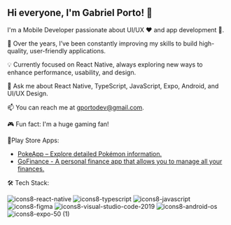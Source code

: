 ## Hi everyone, I'm Gabriel Porto! 👋
I'm a Mobile Developer passionate about UI/UX ❤️ and app development 📱.

🚀 Over the years, I’ve been constantly improving my skills to build high-quality, user-friendly applications.

💡 Currently focused on React Native, always exploring new ways to enhance performance, usability, and design.

💬 Ask me about React Native, TypeScript, JavaScript, Expo, Android, and UI/UX Design.

📫 You can reach me at gportodev@gmail.com.

🎮 Fun fact: I'm a huge gaming fan!

📱Play Store Apps:
- [PokeApp – Explore detailed Pokémon information.](https://play.google.com/store/apps/details?id=com.gamonpo.pokeapp)
- [GoFinance - A personal finance app that allows you to manage all your finances.](https://play.google.com/store/apps/details?id=com.gofinance)
  
🛠 Tech Stack:

![icons8-react-native](https://user-images.githubusercontent.com/34238796/154811716-af5c2405-1013-4f4a-a00a-86f12b540f35.svg)
![icons8-typescript](https://user-images.githubusercontent.com/34238796/154810923-fd77cf42-b01d-4fdd-a876-01a7134c2420.svg)
![icons8-javascript](https://user-images.githubusercontent.com/34238796/154811012-4b06e127-3e88-4698-b32e-2d02b02396f2.svg)
![icons8-figma](https://user-images.githubusercontent.com/34238796/154811659-67cab2b7-e850-426a-a4a3-5841758c9951.svg)
![icons8-visual-studio-code-2019](https://user-images.githubusercontent.com/34238796/154811577-5e6729be-258b-44db-8108-7c7d47bf8080.svg)
![icons8-android-os](https://user-images.githubusercontent.com/34238796/154812017-72e94eee-c6b5-48c6-ad5d-77b6c26fafa6.svg)
![icons8-expo-50 (1)](https://github.com/user-attachments/assets/0a24e7be-8506-4940-888b-3b923cf8b13e)
